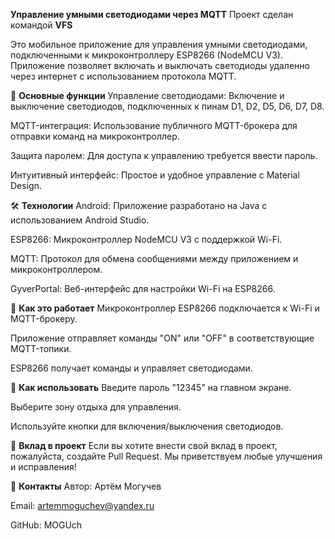**Управление умными светодиодами через MQTT**
Проект сделан командой **VFS**

Это мобильное приложение для управления умными светодиодами, подключенными к микроконтроллеру ESP8266 (NodeMCU V3). Приложение позволяет включать и выключать светодиоды удаленно через интернет с использованием протокола MQTT.

🚀 **Основные функции**
Управление светодиодами: Включение и выключение светодиодов, подключенных к пинам D1, D2, D5, D6, D7, D8.

MQTT-интеграция: Использование публичного MQTT-брокера для отправки команд на микроконтроллер.

Защита паролем: Для доступа к управлению требуется ввести пароль.

Интуитивный интерфейс: Простое и удобное управление с Material Design.

🛠 **Технологии**
Android: Приложение разработано на Java с использованием Android Studio.

ESP8266: Микроконтроллер NodeMCU V3 с поддержкой Wi-Fi.

MQTT: Протокол для обмена сообщениями между приложением и микроконтроллером.

GyverPortal: Веб-интерфейс для настройки Wi-Fi на ESP8266.

🎯 **Как это работает**
Микроконтроллер ESP8266 подключается к Wi-Fi и MQTT-брокеру.

Приложение отправляет команды "ON" или "OFF" в соответствующие MQTT-топики.

ESP8266 получает команды и управляет светодиодами.

📱 **Как использовать**
Введите пароль "12345" на главном экране.

Выберите зону отдыха для управления.

Используйте кнопки для включения/выключения светодиодов.

🤝 **Вклад в проект**
Если вы хотите внести свой вклад в проект, пожалуйста, создайте Pull Request. Мы приветствуем любые улучшения и исправления!

📧 **Контакты**
Автор: Артём Могучев

Email: artemmoguchev@yandex.ru

GitHub: MOGUch
